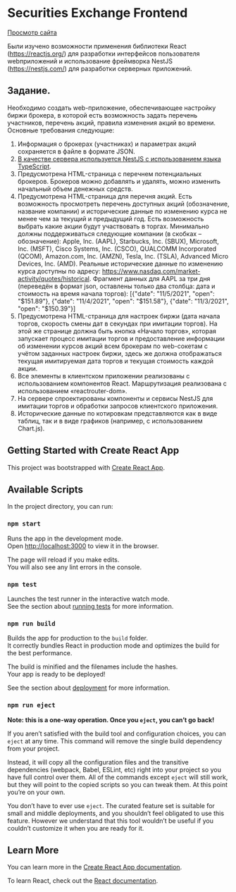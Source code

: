 # Securities Exchange Frontend
[Просмотр сайта](https://youtu.be/ic4kzQhHXG4)

Были изучено возможности применения библиотеки React (https://reactjs.org/) для разработки интерфейсов пользователя webприложений и использование фреймворка NestJS (https://nestjs.com/) для разработки серверных приложений.

## Задание.
Необходимо создать web-приложение, обеспечивающее настройку биржи брокера, в которой есть возможность задать перечень участников, перечень акций, правила изменения акций во времени. Основные требования следующие:
1. Информация о брокерах (участниках) и параметрах акций сохраняется в файле в формате JSON.
2. [В качестве сервера используется NestJS с использованием языка TypeScript](https://github.com/youngwow/securities-exchange-api).
3. Предусмотрена HTML-страница с перечнем потенциальных брокеров. Брокеров можно добавлять и удалять, можно изменить начальный объем денежных средств.
4. Предусмотрена HTML-страница для перечня акций. Есть возможность просмотреть перечень доступных акций (обозначение, название компании) и исторические данные по изменению курса не менее чем за текущий и предыдущий год. Есть возможность выбрать какие акции будут участвовать в торгах. Минимально должны поддерживаться следующие компании (в скобках – обозначение): Apple, Inc. (AAPL), Starbucks, Inc. (SBUX), Microsoft, Inc. (MSFT), Cisco Systems, Inc. (CSCO), QUALCOMM Incorporated (QCOM), Amazon.com, Inc. (AMZN), Tesla, Inc. (TSLA), Advanced Micro Devices, Inc. (AMD).
Реальные исторические данные по изменению курса доступны по адресу: https://www.nasdaq.com/market-activity/quotes/historical.
Фрагмент данных для AAPL за три дня (переведён в формат json, оставлены только два столбца: дата и стоимость на время начала торгов):
[{"date": "11/5/2021", "open": "$151.89"},
{"date": "11/4/2021", "open": "$151.58"},
{"date": "11/3/2021", "open": "$150.39"}]
5. Предусмотрена HTML-страница для настроек биржи (дата начала торгов, скорость смены дат в секундах при имитации торгов). На этой же странице должна быть кнопка «Начало торгов», которая запускает процесс имитации торгов и предоставление информации об изменении курсов акций всем брокерам по web-сокетам с учётом заданных настроек биржи, здесь же должна отображаться текущая имитируемая дата торгов и текущая стоимость каждой акции.
6. Все элементы в клиентском приложении реализованы с использованием компонентов React. Маршрутизация реализована с использованием «reactrouter-dom».
8. На сервере спроектированы компоненты и сервисы NestJS для имитации торгов и обработки запросов клиентского приложения.
9. Исторические данные по котировкам представляются как в виде таблиц, так и в виде графиков (например, с использованием Chart.js).

## Getting Started with Create React App

This project was bootstrapped with [Create React App](https://github.com/facebook/create-react-app).

## Available Scripts

In the project directory, you can run:

### `npm start`

Runs the app in the development mode.\
Open [http://localhost:3000](http://localhost:3000) to view it in the browser.

The page will reload if you make edits.\
You will also see any lint errors in the console.

### `npm test`

Launches the test runner in the interactive watch mode.\
See the section about [running tests](https://facebook.github.io/create-react-app/docs/running-tests) for more information.

### `npm run build`

Builds the app for production to the `build` folder.\
It correctly bundles React in production mode and optimizes the build for the best performance.

The build is minified and the filenames include the hashes.\
Your app is ready to be deployed!

See the section about [deployment](https://facebook.github.io/create-react-app/docs/deployment) for more information.

### `npm run eject`

**Note: this is a one-way operation. Once you `eject`, you can’t go back!**

If you aren’t satisfied with the build tool and configuration choices, you can `eject` at any time. This command will remove the single build dependency from your project.

Instead, it will copy all the configuration files and the transitive dependencies (webpack, Babel, ESLint, etc) right into your project so you have full control over them. All of the commands except `eject` will still work, but they will point to the copied scripts so you can tweak them. At this point you’re on your own.

You don’t have to ever use `eject`. The curated feature set is suitable for small and middle deployments, and you shouldn’t feel obligated to use this feature. However we understand that this tool wouldn’t be useful if you couldn’t customize it when you are ready for it.

## Learn More

You can learn more in the [Create React App documentation](https://facebook.github.io/create-react-app/docs/getting-started).

To learn React, check out the [React documentation](https://reactjs.org/).
